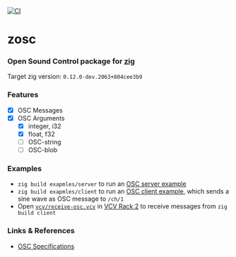 [![CI](https://github.com/guidoschmidt/zosc/actions/workflows/build.yml/badge.svg)](https://github.com/guidoschmidt/zosc/actions/workflows/build.yml)

# zosc
### Open Sound Control package for [zig](https://ziglang.org/)

Target zig version: `0.12.0-dev.2063+804cee3b9`

### Features
- [x] OSC Messages
- [x] OSC Arguments 
  - [x] integer, i32
  - [x] float, f32
  - [ ] OSC-string
  - [ ] OSC-blob

### Examples
- `zig build exapmles/server` to run an [OSC server example](src/examples/server.zig)
- `zig build exapmles/client` to run an [OSC client example](src/examples/client.zig), which sends a sine wave as OSC message to
  `/ch/1`
- Open [`vcv/receive-osc.vcv`](./vcv) in [VCV Rack 2](https://vcvrack.com/Rack)
  to receive messages from `zig build client`

### Links & References
- [OSC Specifications](https://opensoundcontrol.stanford.edu/)

